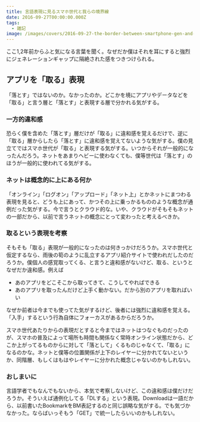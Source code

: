 ```yaml
---
title: 言語表現に見るスマホ世代と我らの境界線
date: 2016-09-27T00:00:00.000Z
tags:
  - 雑記
image: /images/covers/2016-09-27-the-border-between-smartphone-gen-and-us-from-expression.jpg
---
```

ここ1,2年前からふと気になる言葉を聞く。なぜだか僕はそれを耳にすると強烈にジェネレーションギャップに隔絶された感をつきつけられる。

## アプリを「取る」表現
「落とす」ではないのか。なかったのか。どこかを境にアプリやデータなどを「取る」と言う層と「落とす」と表現する層で分かれる気がする。

### 一方的違和感
恐らく僕を含めた「落とす」層だけが「取る」に違和感を覚えるだけで、逆に「取る」層からしたら「落とす」に違和感を覚えてないような気がする。僕の見立てではスマホ世代が「取る」と表現する気がする。いつからそれが一般的になったんだろう。ネットをあまりヘビーに使わなくても、僕等世代は「落とす」のほうが一般的に使われてる気がする。

### ネットは概念的に上にある何か
「オンライン」「ログオン」「アップロード」「ネット上」とかネットにまつわる表現を見ると、どうも上にあって、かつその上に乗っかるもののような概念が通例だった気がする。今で言うとクラウド的な。いや、クラウドがそもそもネットの一部だから、以前で言うネットの概念にとって変わったと考えるべきか。

### 取るという表現を考察
そもそも「取る」表現が一般的になったのは何きっかけだろうか。スマホ世代と仮定するなら、雨後の筍のように乱立するアプリ紹介サイトで使われだしたのだろうか。僕個人の感覚取ってくる、と言うと違和感がないけど、取る、というとなぜだか違和感。例えば

- あのアプリをどこそこから取ってきて、こうしてやればできる
- あのアプリを取ったんだけど上手く動かない。だから別のアプリを取ればいい

なぜか前者は今までも使ってた気がするけど、後者には強烈に違和感を覚える。「入手」するという行為自体にフォーカスがあるからだろうか。

スマホ世代あたりからの表現だとすると今まではネットはつなぐものだったのが、スマホの普及によって場所も時間も関係なく常時オンライン状態だから、どこか上がってるものからに対して「落として」くるものじゃなくて、「取る」になるのかな。ネットと僕等の位置関係が上下のレイヤーに分かれてないというか、同階層、もしくはもはやレイヤーに分かれた概念じゃないのかもしれない。

### おしまいに
言語学者でもなんでもないから、本気で考察しないけど、この違和感は僕だけだろうか。そういえば通例化してる「DLする」という表現。Downloadは一語だから、以前書いたBookmarkをBM表記するのと同じ誤略な気がする。でも気づかなかった。ならばいっそもう「GET」で統一したらいいのかもしれない。
